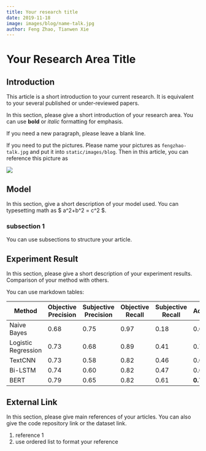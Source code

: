 ```yaml
---
title: Your research title
date: 2019-11-18
image: images/blog/name-talk.jpg
author: Feng Zhao, Tianwen Xie
---
```


# Your Research Area Title

## Introduction

​This article is a short introduction to your current research. It is equivalent to your several published or
under-reviewed papers.

In this section, please give a short introduction of your research area. You can use
**bold** or *italic* formatting for emphasis.

If you need a new paragraph, please leave a blank line.

If you need to put the pictures. Please name your pictures as `fengzhao-talk.jpg` and 
put it into `static/images/blog`. Then in this article, you can reference this picture as

![](../../static/images/blog/name-talk.png)

## Model

​In this section, give a short description of your model used. You can typesetting math
as $ a^2+b^2 = c^2 $.

###  subsection 1

You can use subsections to structure your article.

## Experiment Result

In this section, please give a short description of your experiment results. Comparison of 
your method with others.

You can use markdown tables:

| **Method**          | **Objective**   **Precision** | **Subjective**   **Precision** | **Objective**   **Recall** | **Subjective**   **Recall** | **Accuracy** |
| ------------------- | ----------------------------- | ------------------------------ | -------------------------- | --------------------------- | ------------ |
| Naive Bayes         | 0.68                          | 0.75                           | 0.97                       | 0.18                        | 0.689        |
| Logistic Regression | 0.73                          | 0.68                           | 0.89                       | 0.41                        | 0.722        |
| TextCNN             | 0.73                          | 0.58                           | 0.82                       | 0.46                        | 0.691        |
| Bi-LSTM             | 0.74                          | 0.60                           | 0.82                       | 0.47                        | 0.699        |
| BERT                | 0.79                          | 0.65                           | 0.82                       | 0.61                        | **0.746**    |

## External Link

In this section, please give main references of your articles. You can also give the code
repository link or the dataset link.

1. reference 1
1. use ordered list to format your reference

